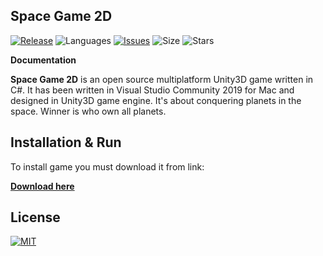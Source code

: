 ## Space Game 2D

[![Release](https://img.shields.io/github/release/marhor3327/Space-Game-2D.svg)](https://github.com/marhor3327/Space-Game/releases)
![Languages](https://img.shields.io/github/languages/count/marhor3327/Space-Game-2D)
[![Issues](https://img.shields.io/github/issues/marhor3327/Space-Game-2D.svg)](https://github.com/marhor3327/Space-Game-2D/issues)
![Size](https://img.shields.io/github/repo-size/marhor3327/Space-Game-2D.svg)
![Stars](https://img.shields.io/github/stars/marhor3327/Space-Game-2D.svg)

**Documentation**

  **Space Game 2D** is an open source multiplatform Unity3D game written in C#.
It has been written in Visual Studio Community 2019 for Mac and designed in Unity3D game engine. It's about conquering planets in the space. Winner is who own all planets.

## Installation & Run

To install game you must download it from link:

**[Download here](https://github.com/marhor3327/Space-Game-2D/releases)**

## License

[![MIT](https://img.shields.io/github/license/marhor3327/Space-Game-2D.svg)](LICENSE)
